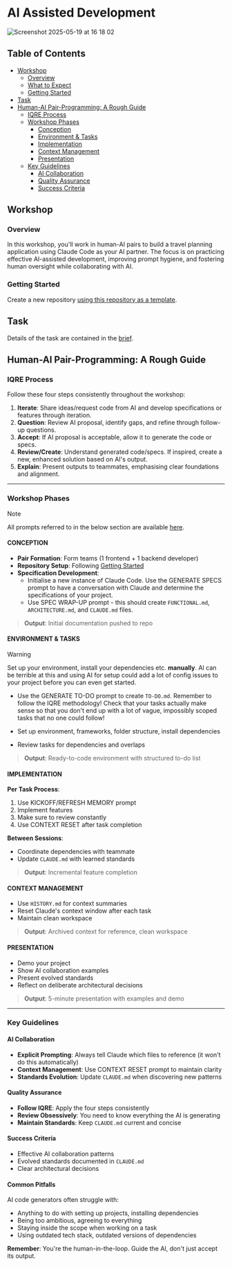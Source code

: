 # AI Assisted Development

![Screenshot 2025-05-19 at 16 18 02](https://github.com/user-attachments/assets/885d196b-e9b8-47ee-84de-d4533c42f3b7)

## Table of Contents

- [Workshop](#workshop)
  - [Overview](#overview)
  - [What to Expect](#what-to-expect)
  - [Getting Started](#getting-started)
- [Task](#task)
- [Human-AI Pair-Programming: A Rough Guide](#human-ai-pair-programming-a-rough-guide)
  - [IQRE Process](#iqre-process)
  - [Workshop Phases](#workshop-phases)
    - [Conception](#conception)
    - [Environment & Tasks](#environment--tasks)
    - [Implementation](#implementation)
    - [Context Management](#context-management)
    - [Presentation](#presentation)
  - [Key Guidelines](#key-guidelines)
    - [AI Collaboration](#ai-collaboration)
    - [Quality Assurance](#quality-assurance)
    - [Success Criteria](#success-criteria)

## Workshop

### Overview

In this workshop, you'll work in human-AI pairs to build a travel planning application using Claude Code as your AI partner. The focus is on practicing effective AI-assisted development, improving prompt hygiene, and fostering human oversight while collaborating with AI.

### Getting Started

Create a new repository [using this repository as a template](https://github.com/new?template_name=fac-ws_ai_assisted_development&template_owner=TandemCreativeDev).

## Task

Details of the task are contained in the [brief](BRIEF.md).

## Human-AI Pair-Programming: A Rough Guide

### IQRE Process

Follow these four steps consistently throughout the workshop:

1. **Iterate**: Share ideas/request code from AI and develop specifications or features through iteration.
2. **Question**: Review AI proposal, identify gaps, and refine through follow-up questions.
3. **Accept**: If AI proposal is acceptable, allow it to generate the code or specs.
4. **Review/Create**: Understand generated code/specs. If inspired, create a new, enhanced solution based on AI's output.
5. **Explain**: Present outputs to teammates, emphasising clear foundations and alignment.

---

### Workshop Phases

> [!NOTE]
> All prompts referred to in the below section are available [here](PROMPTS.md).

#### CONCEPTION

- **Pair Formation**: Form teams (1 frontend + 1 backend developer)
- **Repository Setup**: Following [Getting Started](#getting-started)
- **Specification Development**:
  - Initialise a new instance of Claude Code. Use the GENERATE SPECS prompt to have a conversation with Claude and determine the specifications of your project.
  - Use SPEC WRAP-UP prompt - this should create `FUNCTIONAL.md`, `ARCHITECTURE.md`, and `CLAUDE.md` files.

> **Output**: Initial documentation pushed to repo

#### ENVIRONMENT & TASKS

> [!WARNING]  
> Set up your environment, install your dependencies etc. **manually**. AI can be terrible at this and using AI for setup could add a lot of config issues to your project before you can even get started.

- Use the GENERATE TO-DO prompt to create `TO-DO.md`. Remember to follow the IQRE methodology! Check that your tasks actually make sense so that you don't end up with a lot of vague, impossibly scoped tasks that no one could follow!
- Set up environment, frameworks, folder structure, install dependencies

- Review tasks for dependencies and overlaps

> **Output**: Ready-to-code environment with structured to-do list

#### IMPLEMENTATION

**Per Task Process**:

1. Use KICKOFF/REFRESH MEMORY prompt
2. Implement features
3. Make sure to review constantly
4. Use CONTEXT RESET after task completion

**Between Sessions**:

- Coordinate dependencies with teammate
- Update `CLAUDE.md` with learned standards

> **Output**: Incremental feature completion

#### CONTEXT MANAGEMENT

- Use `HISTORY.md` for context summaries
- Reset Claude's context window after each task
- Maintain clean workspace

> **Output**: Archived context for reference, clean workspace

#### PRESENTATION

- Demo your project
- Show AI collaboration examples
- Present evolved standards
- Reflect on deliberate architectural decisions

> **Output**: 5-minute presentation with examples and demo

---

### Key Guidelines

#### AI Collaboration

- **Explicit Prompting**: Always tell Claude which files to reference (it won't do this automatically)
- **Context Management**: Use CONTEXT RESET prompt to maintain clarity
- **Standards Evolution**: Update `CLAUDE.md` when discovering new patterns

#### Quality Assurance

- **Follow IQRE**: Apply the four steps consistently
- **Review Obsessively**: You need to know everything the AI is generating
- **Maintain Standards**: Keep `CLAUDE.md` current and concise

#### Success Criteria

- Effective AI collaboration patterns
- Evolved standards documented in `CLAUDE.md`
- Clear architectural decisions

#### Common Pitfalls

AI code generators often struggle with:
- Anything to do with setting up projects, installing dependencies
- Being too ambitious, agreeing to everything
- Staying inside the scope when working on a task
- Using outdated tech stack, outdated versions of dependencies

**Remember**: You're the human-in-the-loop. Guide the AI, don't just accept its output.
